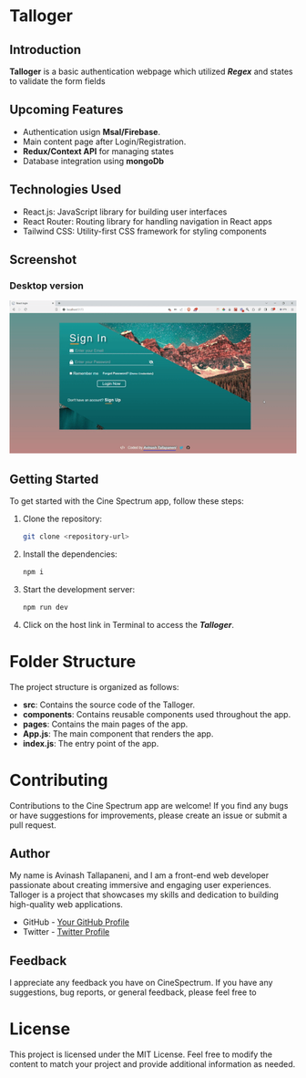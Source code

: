 # Talloger

## Introduction

**Talloger** is a basic authentication webpage which utilized ***Regex*** and states to validate the form fields

## Upcoming Features

- Authentication usign **Msal/Firebase**.
- Main content page after Login/Registration.
- **Redux/Context API** for managing states
- Database integration using **mongoDb**

## Technologies Used

- React.js: JavaScript library for building user interfaces
- React Router: Routing library for handling navigation in React apps
- Tailwind CSS: Utility-first CSS framework for styling components

## Screenshot

### Desktop version

![](./Talloger.gif)

## Getting Started

To get started with the Cine Spectrum app, follow these steps:

1. Clone the repository:

   ```bash
   git clone <repository-url>
   ```

2. Install the dependencies:

   ```bash
   npm i

   ```

3. Start the development server:

   ```bash
   npm run dev
   ```

4. Click on the host link in Terminal to access the ***Talloger***.

# Folder Structure

The project structure is organized as follows:

- **src**: Contains the source code of the Talloger.
- **components**: Contains reusable components used throughout the app.
- **pages**: Contains the main pages of the app.
- **App.js**: The main component that renders the app.
- **index.js**: The entry point of the app.

# Contributing

Contributions to the Cine Spectrum app are welcome! If you find any bugs or have suggestions for improvements, please create an issue or submit a pull request.

## Author

My name is Avinash Tallapaneni, and I am a front-end web developer passionate about creating immersive and engaging user experiences. Talloger is a project that showcases my skills and dedication to building high-quality web applications.

- GitHub - [Your GitHub Profile](https://github.com/your-profile)
- Twitter - [Twitter Profile](https://twitter.com/TallapaneniAvi)

## Feedback

I appreciate any feedback you have on CineSpectrum. If you have any suggestions, bug reports, or general feedback, please feel free to

# License

This project is licensed under the MIT License.
Feel free to modify the content to match your project and provide additional information as needed.
